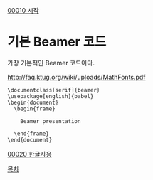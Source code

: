 [00010 시작](./00010_시작.md)

# 기본 Beamer 코드

가장 기본적인 Beamer 코드이다. 

http://faq.ktug.org/wiki/uploads/MathFonts.pdf

```
\documentclass[serif]{beamer} 
\usepackage[english]{babel}
\begin{document}
  \begin{frame}

    Beamer presentation 

  \end{frame}
\end{document}
```

[00020 한글사용](./00020_한글사용.md)

[목차](./README.md)
